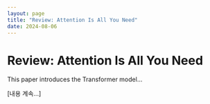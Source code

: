 ```yaml
---
layout: page
title: "Review: Attention Is All You Need"
date: 2024-08-06
---
```


# Review: Attention Is All You Need

This paper introduces the Transformer model...

[내용 계속...]